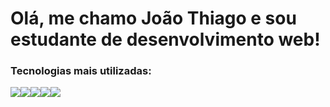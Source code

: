 <h1> Olá, me chamo João Thiago e sou estudante de desenvolvimento web! </h1>

 <!--
 <img height="180em" src="https://github-readme-stats-git-masterrstaa-rickstaa.vercel.app/api?username=joaothiagodev&theme=onedark">
 -->

<h3>Tecnologias mais utilizadas:</h3>

<img src="https://img.shields.io/badge/JavaScript-323330?style=for-the-badge&logo=javascript&logoColor=F7DF1E"/><img src="https://img.shields.io/badge/React-20232A?style=for-the-badge&logo=react&logoColor=61DAFB" /><img src="https://img.shields.io/badge/TypeScript-007ACC?style=for-the-badge&logo=typescript&logoColor=white" /><img src="https://img.shields.io/badge/HTML5-E34F26?style=for-the-badge&logo=html5&logoColor=white"/><img src="https://img.shields.io/badge/CSS3-1572B6?style=for-the-badge&logo=css3&logoColor=white"/>
